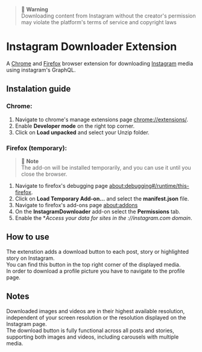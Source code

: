 > :red_circle: **Warning**   
>Downloading content from Instagram without the creator's permission may violate the platform's terms of service and copyright laws

# Instagram Downloader Extension

A [Chrome](https://www.google.com/chrome) and [Firefox](https://www.mozilla.org/en-US/firefox/new) browser extension for downloading [Instagram](https://www.instagram.com) media using instagram's GraphQL.

## Instalation guide

### Chrome:

1) Navigate to chrome's manage extensions page [chrome://extensions/](chrome://extensions/).
2) Enable **Developer mode** on the right top corner.
3) Click on **Load unpacked** and select your Unzip folder.

### Firefox (temporary):

> :large_blue_circle: **Note**  
> The add-on will be installed temporarily, and you can use it until you close the browser.

1) Navigate to firefox's debugging page [about:debugging#/runtime/this-firefox](about:debugging#/runtime/this-firefox).
2) Click on **Load Temporary Add-on...** and select the **manifest.json** file.
3) Navigate to firefox's add-ons page [about:addons](about:addons)
4) On the **InstagramDownloader** add-on select the **Permissions** tab.
5) Enable the **Access your data for sites in the *://instagram.com domain**.

## How to use

The extenstion adds a download button to each post, story or highlighted story on Instagram.  
You can find this button in the top right corner of the displayed media.  
In order to download a profile picture you have to navigate to the profile page.  

## Notes

Downloaded images and videos are in their highest available resolution, independent of your screen resolution or the resolution displayed on the Instagram page.  
The download button is fully functional across all posts and stories, supporting both images and videos, including carousels with multiple media.  
